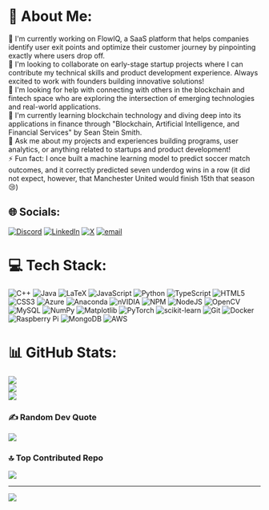 # 💫 About Me:
🔭 I'm currently working on FlowIQ, a SaaS platform that helps companies identify user exit points and optimize their customer journey by pinpointing exactly where users drop off.<br>👯 I'm looking to collaborate on early-stage startup projects where I can contribute my technical skills and product development experience. Always excited to work with founders building innovative solutions!<br>🤝 I'm looking for help with connecting with others in the blockchain and fintech space who are exploring the intersection of emerging technologies and real-world applications.<br>🌱 I'm currently learning blockchain technology and diving deep into its applications in finance through "Blockchain, Artificial Intelligence, and Financial Services" by Sean Stein Smith.<br>💬 Ask me about my projects and experiences building programs, user analytics, or anything related to startups and product development!<br>⚡ Fun fact: I once built a machine learning model to predict soccer match outcomes, and it correctly predicted seven underdog wins in a row (it did not expect, however, that Manchester United would finish 15th that season 😢)


## 🌐 Socials:
[![Discord](https://img.shields.io/badge/Discord-%237289DA.svg?logo=discord&logoColor=white)](pranay.kakkar) [![LinkedIn](https://img.shields.io/badge/LinkedIn-%230077B5.svg?logo=linkedin&logoColor=white)](https://linkedin.com/in/pranay-kakkar) [![X](https://img.shields.io/badge/X-black.svg?logo=X&logoColor=white)](https://x.com/pranay_kakkar) [![email](https://img.shields.io/badge/Email-D14836?logo=gmail&logoColor=white)](mailto:pranay.kakkar@outlook.com) 

# 💻 Tech Stack:
![C++](https://img.shields.io/badge/c++-%2300599C.svg?style=flat-square&logo=c%2B%2B&logoColor=white) ![Java](https://img.shields.io/badge/java-%23ED8B00.svg?style=flat-square&logo=openjdk&logoColor=white) ![LaTeX](https://img.shields.io/badge/latex-%23008080.svg?style=flat-square&logo=latex&logoColor=white) ![JavaScript](https://img.shields.io/badge/javascript-%23323330.svg?style=flat-square&logo=javascript&logoColor=%23F7DF1E) ![Python](https://img.shields.io/badge/python-3670A0?style=flat-square&logo=python&logoColor=ffdd54) ![TypeScript](https://img.shields.io/badge/typescript-%23007ACC.svg?style=flat-square&logo=typescript&logoColor=white) ![HTML5](https://img.shields.io/badge/html5-%23E34F26.svg?style=flat-square&logo=html5&logoColor=white) ![CSS3](https://img.shields.io/badge/css3-%231572B6.svg?style=flat-square&logo=css3&logoColor=white) ![Azure](https://img.shields.io/badge/azure-%230072C6.svg?style=flat-square&logo=microsoftazure&logoColor=white) ![Anaconda](https://img.shields.io/badge/Anaconda-%2344A833.svg?style=flat-square&logo=anaconda&logoColor=white) ![nVIDIA](https://img.shields.io/badge/cuda-000000.svg?style=flat-square&logo=nVIDIA&logoColor=green) ![NPM](https://img.shields.io/badge/NPM-%23CB3837.svg?style=flat-square&logo=npm&logoColor=white) ![NodeJS](https://img.shields.io/badge/node.js-6DA55F?style=flat-square&logo=node.js&logoColor=white) ![OpenCV](https://img.shields.io/badge/opencv-%23white.svg?style=flat-square&logo=opencv&logoColor=white) ![MySQL](https://img.shields.io/badge/mysql-4479A1.svg?style=flat-square&logo=mysql&logoColor=white) ![NumPy](https://img.shields.io/badge/numpy-%23013243.svg?style=flat-square&logo=numpy&logoColor=white) ![Matplotlib](https://img.shields.io/badge/Matplotlib-%23ffffff.svg?style=flat-square&logo=Matplotlib&logoColor=black) ![PyTorch](https://img.shields.io/badge/PyTorch-%23EE4C2C.svg?style=flat-square&logo=PyTorch&logoColor=white) ![scikit-learn](https://img.shields.io/badge/scikit--learn-%23F7931E.svg?style=flat-square&logo=scikit-learn&logoColor=white) ![Git](https://img.shields.io/badge/git-%23F05033.svg?style=flat-square&logo=git&logoColor=white) ![Docker](https://img.shields.io/badge/docker-%230db7ed.svg?style=flat-square&logo=docker&logoColor=white) ![Raspberry Pi](https://img.shields.io/badge/-Raspberry_Pi-C51A4A?style=flat-square&logo=Raspberry-Pi) ![MongoDB](https://img.shields.io/badge/MongoDB-%234ea94b.svg?style=flat-square&logo=mongodb&logoColor=white) ![AWS](https://img.shields.io/badge/AWS-%23FF9900.svg?style=flat-square&logo=amazon-aws&logoColor=white)
# 📊 GitHub Stats:
![](https://github-readme-stats.vercel.app/api?username=PranayK07&theme=tokyonight&hide_border=true&include_all_commits=true&count_private=true)<br/>
![](https://nirzak-streak-stats.vercel.app/?user=PranayK07&theme=tokyonight&hide_border=true)<br/>
![](https://github-readme-stats.vercel.app/api/top-langs/?username=PranayK07&theme=tokyonight&hide_border=true&include_all_commits=true&count_private=true&layout=compact)

### ✍️ Random Dev Quote
![](https://quotes-github-readme.vercel.app/api?type=horizontal&theme=tokyonight)

### 🔝 Top Contributed Repo
![](https://github-contributor-stats.vercel.app/api?username=PranayK07&limit=5&theme=dark&combine_all_yearly_contributions=true)

---
[![](https://visitcount.itsvg.in/api?id=PranayK07&icon=0&color=0)](https://visitcount.itsvg.in)

<!-- Proudly created with GPRM ( https://gprm.itsvg.in ) -->
